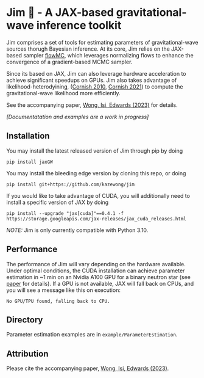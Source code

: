 # Jim :smoking: - A JAX-based gravitational-wave inference toolkit

Jim comprises a set of tools for estimating parameters of gravitational-wave sources thorugh Bayesian inference.
At its core, Jim relies on the JAX-based sampler [flowMC](https://github.com/kazewong/flowMC),
which leverages normalizing flows to enhance the convergence of a gradient-based MCMC sampler.

Since its based on JAX, Jim can also leverage hardware acceleration to achieve significant speedups on GPUs. Jim also takes advantage of likelihood-heterodyining, ([Cornish 2010](https://arxiv.org/abs/1007.4820), [Cornish 2021](https://arxiv.org/abs/2109.02728)) to compute the gravitational-wave likelihood more efficiently.

See the accompanying paper, [Wong, Isi, Edwards (2023)](https://github.com/kazewong/TurboPE/) for details.

_[Documentatation and examples are a work in progress]_

## Installation

You may install the latest released version of Jim through pip by doing
```
pip install jaxGW
```

You may install the bleeding edge version by cloning this repo, or doing
```
pip install git+https://github.com/kazewong/jim
```

If you would like to take advantage of CUDA, you will additionally need to install a specific version of JAX by doing
```
pip install --upgrade "jax[cuda]"==0.4.1 -f https://storage.googleapis.com/jax-releases/jax_cuda_releases.html
```

_NOTE:_ Jim is only currently compatible with Python 3.10.

## Performance

The performance of Jim will vary depending on the hardware available. Under optimal conditions, the CUDA installation can achieve parameter estimation in ~1 min on an Nvidia A100 GPU for a binary neutron star (see [paper](https://github.com/kazewong/TurboPE/) for details). If a GPU is not available, JAX will fall back on CPUs, and you will see a message like this on execution:

```
No GPU/TPU found, falling back to CPU.
```

## Directory

Parameter estimation examples are in `example/ParameterEstimation`.

## Attribution

Please cite the accompanying paper, [Wong, Isi, Edwards (2023)](https://github.com/kazewong/TurboPE/).
